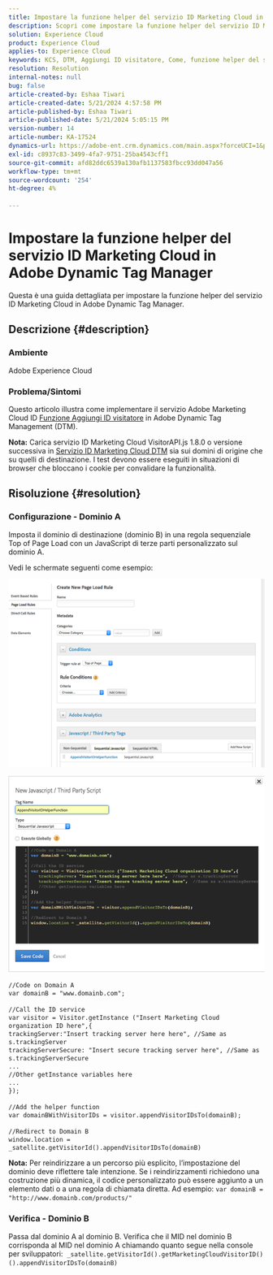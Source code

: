 ```yaml
---
title: Impostare la funzione helper del servizio ID Marketing Cloud in Adobe Dynamic Tag Manager
description: Scopri come impostare la funzione helper del servizio ID Marketing Cloud in Adobe Dynamic Tag Manager.
solution: Experience Cloud
product: Experience Cloud
applies-to: Experience Cloud
keywords: KCS, DTM, Aggiungi ID visitatore, Come, funzione helper del servizio ID Marketing Cloud, Adobe Dynamic Tag Manager, Adobe Experience Cloud
resolution: Resolution
internal-notes: null
bug: false
article-created-by: Eshaa Tiwari
article-created-date: 5/21/2024 4:57:58 PM
article-published-by: Eshaa Tiwari
article-published-date: 5/21/2024 5:05:15 PM
version-number: 14
article-number: KA-17524
dynamics-url: https://adobe-ent.crm.dynamics.com/main.aspx?forceUCI=1&pagetype=entityrecord&etn=knowledgearticle&id=ae45c245-9317-ef11-9f8a-6045bd006793
exl-id: c8937c83-3499-4fa7-9751-25ba4543cff1
source-git-commit: afd82ddc6539a130afb1137583fbcc93dd047a56
workflow-type: tm+mt
source-wordcount: '254'
ht-degree: 4%

---
```


# Impostare la funzione helper del servizio ID Marketing Cloud in Adobe Dynamic Tag Manager


Questa è una guida dettagliata per impostare la funzione helper del servizio ID Marketing Cloud in Adobe Dynamic Tag Manager.

## Descrizione {#description}


### <b>Ambiente</b>

Adobe Experience Cloud

### <b>Problema/Sintomi</b>

Questo articolo illustra come implementare il servizio Adobe Marketing Cloud ID [Funzione Aggiungi ID visitatore](https://experienceleague.adobe.com/docs/id-service/using/id-service-api/methods/appendvisitorid.html?lang=it) in Adobe Dynamic Tag Management (DTM).

<b>Nota:</b> Carica servizio ID Marketing Cloud VisitorAPI.js 1.8.0 o versione successiva in [Servizio ID Marketing Cloud DTM](https://experienceleague.adobe.com/docs/id-service/using/id-service-api/methods/getmcvid.html) sia sui domini di origine che su quelli di destinazione. I test devono essere eseguiti in situazioni di browser che bloccano i cookie per convalidare la funzionalità.


## Risoluzione {#resolution}


### <b>Configurazione - Dominio A</b>

Imposta il dominio di destinazione (dominio B) in una regola sequenziale Top of Page Load con un JavaScript di terze parti personalizzato sul dominio A.

Vedi le schermate seguenti come esempio:

![](assets/93c9b7f8-9317-ef11-9f8a-6045bd006793.png)



![](assets/d564f810-9417-ef11-9f8a-6045bd006793.png)


```clike
//Code on Domain A
var domainB = "www.domainb.com";
 
//Call the ID service
var visitor = Visitor.getInstance ("Insert Marketing Cloud organization ID here",{
trackingServer:"Insert tracking server here here", //Same as s.trackingServer
trackingServerSecure: "Insert secure tracking server here", //Same as s.trackingServerSecure
...
//Other getInstance variables here
...
});
 
//Add the helper function
var domainBWithVisitorIDs = visitor.appendVisitorIDsTo(domainB);
 
//Redirect to Domain B
window.location = _satellite.getVisitorId().appendVisitorIDsTo(domainB)
```


<b>Nota:</b> Per reindirizzare a un percorso più esplicito, l’impostazione del dominio deve riflettere tale intenzione. Se i reindirizzamenti richiedono una costruzione più dinamica, il codice personalizzato può essere aggiunto a un elemento dati o a una regola di chiamata diretta. Ad esempio: `var domainB = "http://www.domainb.com/products/"`

### <b>Verifica - Dominio B</b>

Passa dal dominio A al dominio B. Verifica che il MID nel dominio B corrisponda al MID nel dominio A chiamando quanto segue nella console per sviluppatori:  `_satellite.getVisitorId().getMarketingCloudVisitorID()().appendVisitorIDsTo(domainB)`
